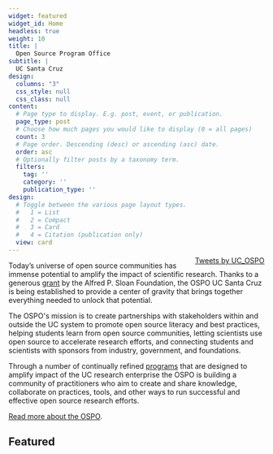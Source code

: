 ```yaml
---
widget: featured
widget_id: Home
headless: true
weight: 10
title: |
  Open Source Program Office
subtitle: |
  UC Santa Cruz
design:
  columns: "3"
  css_style: null
  css_class: null
content:
  # Page type to display. E.g. post, event, or publication.
  page_type: post
  # Choose how much pages you would like to display (0 = all pages)
  count: 3
  # Page order. Descending (desc) or ascending (asc) date.
  order: asc
  # Optionally filter posts by a taxonomy term.
  filters:
    tag: ''
    category: ''
    publication_type: ''
design:
  # Toggle between the various page layout types.
  #   1 = List
  #   2 = Compact
  #   3 = Card
  #   4 = Citation (publication only)
  view: card
---
```


<div id="twitter-feed" style="float:right; width:30%; text-align:right; margin-top:-10px; ">
<a class="twitter-timeline" data-width="300" data-height="800" data-theme="light" href="https://twitter.com/UC_OSPO?ref_src=twsrc%5Etfw">Tweets by UC_OSPO</a> <script async src="https://platform.twitter.com/widgets.js" charset="utf-8"></script></div>

Today’s universe of open source communities has immense potential to amplify the impact of scientific research. Thanks to a generous [grant](https://sloan.org/grant-detail/9723) by the Alfred P. Sloan Foundation, the OSPO UC Santa Cruz is being established to provide a center of gravity that brings together everything needed to unlock that potential. 

The OSPO's mission is to create partnerships with stakeholders within and outside the UC system to promote open source literacy and best practices, helping students learn from open source communities, letting scientists use open source to accelerate research efforts, and connecting students and scientists with sponsors from industry, government, and foundations. 

Through a number of continually refined [programs](#programs) that are designed to amplify impact of the UC research enterprise the OSPO is building a community of practitioners who aim to create and share knowledge, collaborate on practices, tools, and other ways to run successful and effective open source research efforts. 
<!--- The OSPO is formed by its [Community](#community) participants and [Members](#members). --->

[Read more about the OSPO](#about).

<!--- about the group, join the [community](#community) or [become a supporter](#join) to get involved. --->

## Featured
